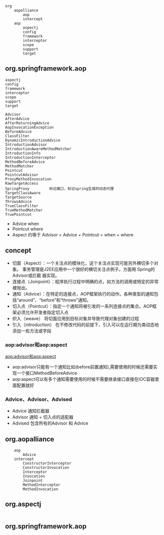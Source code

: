 
```
org
    aopalliance
        aop
        intercept
    aop
        aspectj
        config
        framework
        interceptor
        scope
        support
        target
```

## org.springframework.aop
```
aspectj
config
framework
interceptor
scope
support
target

Advisor
AfterAdvice
AfterReturningAdvice
AopInvocationException
BeforeAdvice
ClassFilter
DynamicIntroductionAdvice
IntroductionAdvisor
IntroductionAwareMethodMatcher
IntroductionInfo
IntroductionInterceptor
MethodBeforeAdvice
MethodMatcher
Pointcut
PointcutAdvisor
ProxyMethodInvocation
RawTargetAccess
SpringProxy         标记接口，标记spring生成的动态代理
TargetClassAware
TargetSource
ThrowsAdvice
TrueClassFilter
TrueMethodMatcher
TruePointcut
```

* Advice when
* Pointcut where
* Aspect 约等于 Advisor = Advice + Pointcut = when + where

## concept

* 切面（Aspect）：一个关注点的模块化，这个关注点实现可能另外横切多个对象。
事务管理是J2EE应用中一个很好的横切关注点例子。方面用 Spring的Advisor或拦截 器实现。
* 连接点（Joinpoint）：程序执行过程中明确的点，如方法的调用或特定的异常被抛出。
* 通知（Advice）：在特定的连接点，AOP框架执行的动作。各种类型的通知包括“around”、“before”和“throws”通知。
* 切入点（Pointcut）：指定一个通知将被引发的一系列连接点的集合。AOP框架必须允许开发者指定切入点
* 织入（weave） 将切面应用到目标对象并导致代理对象创建的过程
* 引入（introduction） 在不修改代码的前提下，引入可以在运行期为类动态地添加一些方法或字段

### aop:advisor和aop:aspect
[aop:advisor和aop:aspect](https://blog.csdn.net/Chinahahaha/article/details/62217735)
* aop:advisor只能有一个通知比如(before前置通知),需要使用的时候还需要实现一个接口MethodBeforeAdvice
* aop:aspect可以有多个通知需要使用的时候不需要继承接口直接在IOC容器里面配置就好

### Advice、Advisor、Advised
* Advice 通知拦截器
* Advisor 通知 + 切入点的适配器
* Advised 包含所有的Advisor 和 Advice

## org.aopalliance
```
    aop
        Advice
    intercept
        ConstructorInterceptor
        ConstructorInvocation
        Interceptor
        Invocation
        Joinpoint
        MethodInterceptor
        MethodInvocation
```

## org.aspectj
```

```

## org.springframework.aop
```

```